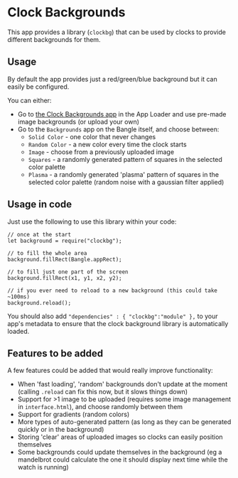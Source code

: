 # Clock Backgrounds

This app provides a library (`clockbg`) that can be used by clocks to
provide different backgrounds for them.

## Usage

By default the app provides just a red/green/blue background but it can easily be configured.

You can either:

* Go to [the Clock Backgrounds app](https://banglejs.com/apps/?id=clockbg) in the App Loader and use pre-made image backgrounds (or upload your own)
* Go to the `Backgrounds` app on the Bangle itself, and choose between:
  * `Solid Color` - one color that never changes
  * `Random Color` - a new color every time the clock starts
  * `Image` - choose from a previously uploaded image
  * `Squares` - a randomly generated pattern of squares in the selected color palette
  * `Plasma` - a randomly generated 'plasma' pattern of squares in the selected color palette (random noise with a gaussian filter applied)


## Usage in code

Just use the following to use this library within your code:

```JS
// once at the start
let background = require("clockbg");

// to fill the whole area
background.fillRect(Bangle.appRect);

// to fill just one part of the screen
background.fillRect(x1, y1, x2, y2);

// if you ever need to reload to a new background (this could take ~100ms)
background.reload();
```

You should also add `"dependencies" : { "clockbg":"module" },` to your app's metadata to
ensure that the clock background library is automatically loaded.

## Features to be added

A few features could be added that would really improve functionality:

* When 'fast loading', 'random' backgrounds don't update at the moment (calling `.reload` can fix this now, but it slows things down)
* Support for >1 image to be uploaded (requires some image management in `interface.html`), and choose randomly between them
* Support for gradients (random colors)
* More types of auto-generated pattern (as long as they can be generated quickly or in the background)
* Storing 'clear' areas of uploaded images so clocks can easily position themselves
* Some backgrounds could update themselves in the background (eg a mandelbrot could calculate the one it should display next time while the watch is running)